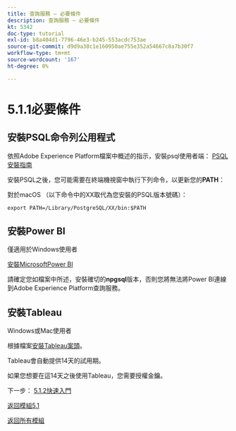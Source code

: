 ```yaml
---
title: 查詢服務 — 必要條件
description: 查詢服務 — 必要條件
kt: 5342
doc-type: tutorial
exl-id: b8a404d1-7796-46e3-b245-553acdc753ae
source-git-commit: d9d9a38c1e160950ae755e352a54667c8a7b30f7
workflow-type: tm+mt
source-wordcount: '167'
ht-degree: 0%

---
```


# 5.1.1必要條件

## 安裝PSQL命令列公用程式

依照Adobe Experience Platform檔案中概述的指示，安裝psql使用者端：
[PSQL安裝指南](https://experienceleague.adobe.com/docs/experience-platform/query/clients/psql.html?lang=zh-Hant)

安裝PSQL之後，您可能需要在終端機視窗中執行下列命令，以更新您的&#x200B;**PATH**：

對於macOS （以下命令中的XX取代為您安裝的PSQL版本號碼）：

`export PATH=/Library/PostgreSQL/XX/bin:$PATH`

## 安裝Power BI

僅適用於Windows使用者

[安裝MicrosoftPower BI](https://experienceleague.adobe.com/docs/experience-platform/query/clients/power-bi.html?lang=zh-Hant)

請確定您如檔案中所述，安裝確切的&#x200B;**npgsql**&#x200B;版本，否則您將無法將Power BI連線到Adobe Experience Platform查詢服務。

## 安裝Tableau

Windows或Mac使用者

根據檔案[安裝Tableau案頭](https://experienceleague.adobe.com/docs/experience-platform/query/clients/tableau.html?lang=zh-Hant)。

Tableau會自動提供14天的試用期。

如果您想要在這14天之後使用Tableau，您需要授權金鑰。

下一步： [5.1.2快速入門](./ex2.md)

[返回模組5.1](./query-service.md)

[返回所有模組](../../../overview.md)

